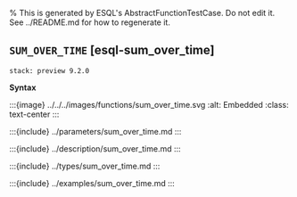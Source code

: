 % This is generated by ESQL's AbstractFunctionTestCase. Do not edit it. See ../README.md for how to regenerate it.

## `SUM_OVER_TIME` [esql-sum_over_time]
```{applies_to}
stack: preview 9.2.0
```

**Syntax**

:::{image} ../../../images/functions/sum_over_time.svg
:alt: Embedded
:class: text-center
:::


:::{include} ../parameters/sum_over_time.md
:::

:::{include} ../description/sum_over_time.md
:::

:::{include} ../types/sum_over_time.md
:::

:::{include} ../examples/sum_over_time.md
:::
